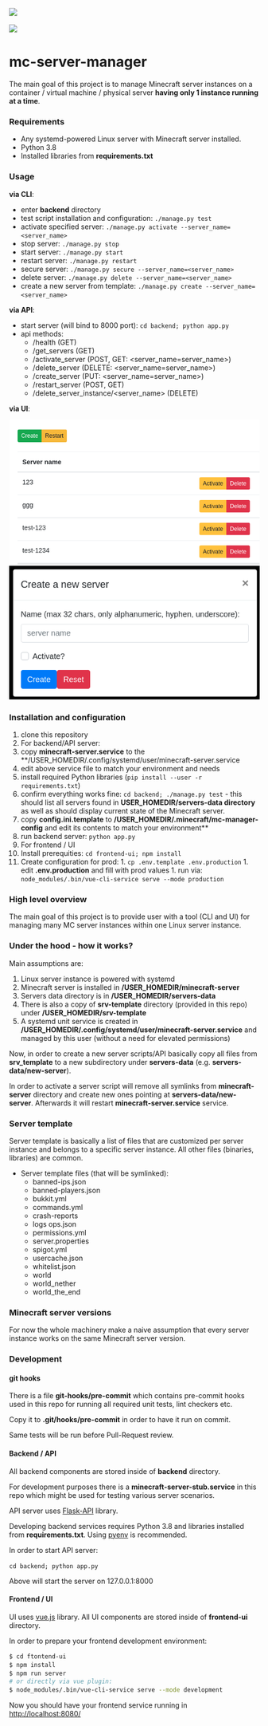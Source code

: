 ![](https://github.com/docent-net/mc-server-manager/workflows/CI%20for%20backend%20server/badge.svg)

![](https://github.com/docent-net/mc-server-manager/workflows/CI%20for%20frontend%20UI/badge.svg)

# mc-server-manager

The main goal of this project is to manage Minecraft server instances on
a container / virtual machine / physical server **having only 1 instance running at a time**.

### Requirements

- Any systemd-powered Linux server with Minecraft server installed.
- Python 3.8
- Installed libraries from **requirements.txt**

### Usage

**via CLI**:

- enter **backend** directory
- test script installation and configuration: `./manage.py test`
- activate specified server: `./manage.py activate --server_name=<server_name>`
- stop server: `./manage.py stop`
- start server: `./manage.py start`
- restart server: `./manage.py restart`
- secure server: `./manage.py secure --server_name=<server_name>`
- delete server: `./manage.py delete --server_name=<server_name>`
- create a new server from template: `./manage.py create --server_name=<server_name>`

**via API**:

- start server (will bind to 8000 port): `cd backend; python app.py`
- api methods:
    - /health (GET)
    - /get_servers (GET)
    - /activate_server (POST, GET: <server_name=server_name>)
    - /delete_server (DELETE: <server_name=server_name>)
    - /create_server (PUT: <server_name=server_name>)
    - /restart_server (POST, GET)
    - /delete_server_instance/<server_name> (DELETE)

**via UI**:

![UI](docs/UI.png)
![UI](docs/UI-create-server.png)

### Installation and configuration

1. clone this repository
1. For backend/API server:
  1. copy **minecraft-server.service** to the **/USER_HOMEDIR/.config/systemd/user/minecraft-server.service
  1. edit above service file to match your environment and needs
  1. install required Python libraries (`pip install --user -r requirements.txt`)
  1. confirm everything works fine: `cd backend; ./manage.py test` - this should list all servers found in **USER_HOMEDIR/servers-data directory** as well as should display current state of the Minecraft server.
  1. copy **config.ini.template** to **/USER_HOMEDIR/.minecraft/mc-manager-config** and edit its contents to match your environment**
  1. run backend server: `python app.py`
1. For frontend / UI
  1. Install prerequities: `cd frontend-ui; npm install`
  1. Create configuration for prod:
    1. `cp .env.template .env.production`
    1. edit **.env.production** and fill with prod values
    1. run via: `node_modules/.bin/vue-cli-service serve --mode production`

### High level overview

The main goal of this project is to provide user with a tool (CLI and UI) for managing many MC server instances within one Linux server instance.

### Under the hood - how it works?

Main assumptions are:

1. Linux server instance is powered with systemd
1. Minecraft server is installed in **/USER_HOMEDIR/minecraft-server**
1. Servers data directory is in **/USER_HOMEDIR/servers-data**
1. There is also a copy of **srv-template** directory (provided in this repo) under **/USER_HOMEDIR/srv-template**
1. A systemd unit service is created in **/USER_HOMEDIR/.config/systemd/user/minecraft-server.service** and managed by this user (without a need for elevated permissions)

Now, in order to create a new server scripts/API basically copy all files from **srv_template** to a new subdirectory under **servers-data** (e.g. **servers-data/new-server**).

In order to activate a server script will remove all symlinks from **minecraft-server** directory and create new ones pointing at **servers-data/new-server**. Afterwards it will restart **minecraft-server.service** service.

### Server template

Server template is basically a list of files that are customized per server instance and belongs to a specific server instance. All other files (binaries, libraries) are common.

- Server template files (that will be symlinked):
    - banned-ips.json
    - banned-players.json
    - bukkit.yml
    - commands.yml
    - crash-reports
    - logs  ops.json
    - permissions.yml
    - server.properties
    - spigot.yml
    - usercache.json
    - whitelist.json
    - world
    - world_nether
    - world_the_end

### Minecraft server versions

For now the whole machinery make a naive assumption that every server instance works on the same Minecraft server version.

### Development

#### git hooks

There is a file **git-hooks/pre-commit** which contains pre-commit hooks
used in this repo for running all required unit tests, lint checkers etc.

Copy it to **.git/hooks/pre-commit** in order to have it run on commit.

Same tests will be run before Pull-Request review.

#### Backend / API

All backend components are stored inside of **backend** directory.

For development purposes there is a **minecraft-server-stub.service** in this repo which might be used for testing various server scenarios.

API server uses [Flask-API](https://www.flaskapi.org/) library. 

Developing backend services requires Python 3.8 and libraries installed from **requirements.txt**. Using [pyenv](https://github.com/pyenv/pyenv) is recommended.

In order to start API server:

`cd backend; python app.py`

Above will start the server on 127.0.0.1:8000

#### Frontend / UI

UI uses [vue.js](https://vuejs.org/) library. All UI components are
stored inside of **frontend-ui** directory.

In order to prepare your frontend development environment:

```bash
$ cd ftontend-ui
$ npm install
$ npm run server
# or directly via vue plugin:
$ node_modules/.bin/vue-cli-service serve --mode development
```

Now you should have your frontend service running in [http://localhost:8080/](http://localhost:8080/)
